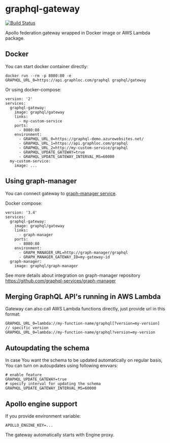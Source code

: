 # graphql-gateway

[![Build Status](https://travis-ci.org/graphql-services/graphql-gateway.svg?branch=master)](https://travis-ci.org/graphql-services/graphql-gateway)

Apollo federation gateway wrapped in Docker image or AWS Lambda package.

## Docker

You can start docker container directly:

```
docker run --rm -p 8080:80 -e GRAPHQL_URL_0=https://api.graphloc.com/graphql graphql/gateway
```

Or using docker-compose:

```
version: '2'
services:
  graphql-gateway:
    image: graphql/gateway
    links:
      - my-custom-service
    ports:
      - 8080:80
    environment:
      - GRAPHQL_URL_0=https://graphql-demo.azurewebsites.net/
      - GRAPHQL_URL_1=https://api.graphloc.com/graphql
      - GRAPHQL_URL_2=http://my-custom-service/graphql
      - GRAPHQL_UPDATE_GATEWAY=true
      - GRAPHQL_UPDATE_GATEWAY_INTERVAL_MS=60000
  my-custom-service:
    image: ...
```

## Using graph-manager

You can connect gateway to [graph-manager service](https://github.com/graphql-services/graph-manager).

Docker compose:

```
version: '3.4'
services:
  graphql-gateway:
    image: graphql/gateway
    links:
      - graph-manager
    ports:
      - 8080:80
    environment:
      - GRAPH_MANAGER_URL=http://graph-manager/graphql
      - GRAPH_MANAGER_GATEWAY_ID=my-gateway-id
  graph-manager:
    image: graphql/graph-manager
```

See more details about integration on graph-manager repository https://github.com/graphql-services/graph-manager

## Merging GraphQL API's running in AWS Lambda

Gateway can also call AWS Lambda functions directly, just provide url in this format:

```
GRAPHQL_URL_0=lambda://my-function-name/graphql[?version=my-version]
// specific version
GRAPHQL_URL_0=lambda://my-function-name/graphql?version=my-version
```

## Autoupdating the schema

In case You want the schema to be updated automatically on regular basis, You can turn on autoupdates using following envvars:

```
# enable feature
GRAPHQL_UPDATE_GATEWAY=true
# specify interval for updating the schema
GRAPHQL_UPDATE_GATEWAY_INTERVAL_MS=60000
```

## Apollo engine support

If you provide environment variable:

```
APOLLO_ENGINE_KEY=...
```

The gateway automatically starts with Engine proxy.
